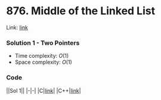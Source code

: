# 876. Middle of the Linked List
Link: [link](https://leetcode.com/problems/middle-of-the-linked-list/)

### Solution 1 - Two Pointers
* Time complexity: $O(1)$
* Space complexity: $O(1)$

### Code
||Sol 1||
|-|-|
|C|[link](./sol_1/main.c)|
|C++|[link](./sol_1/main.cpp)|